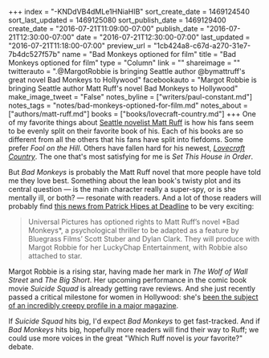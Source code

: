 +++
index = "-KNDdVB4dMLe1HNiaHIB"
sort_create_date = 1469124540
sort_last_updated = 1469125080
sort_publish_date = 1469129400
create_date = "2016-07-21T11:09:00-07:00"
publish_date = "2016-07-21T12:30:00-07:00"
date = "2016-07-21T12:30:00-07:00"
last_updated = "2016-07-21T11:18:00-07:00"
preview_url = "1cb424a8-c67d-a270-31e7-7b4dc527f57b"
name = "Bad Monkeys optioned for film"
title = "Bad Monkeys optioned for film"
type = "Column"
link = ""
shareimage = ""
twitterauto = ".@MargotRobbie is bringing Seattle author @bymattruff's great novel Bad Monkeys to Hollywood"
facebookauto = "Margot Robbie is bringing Seattle author Matt Ruff's novel Bad Monkeys to Hollywood"
make_image_tweet = "False"
notes_byline = ["writers/paul-constant.md"]
notes_tags = "notes/bad-monkeys-optioned-for-film.md"
notes_about = ["authors/matt-ruff.md"]
books = ["books/lovecraft-country.md"]
+++
One of my favorite things about [Seattle novelist Matt Ruff](http://www.seattlereviewofbooks.com/notes/2016/02/18/talking-with-matt-ruff-about-science-fictions-racist-past/) is how his fans seem to be evenly split on their favorite book of his. Each of his books are so different from all the others that his fans have split into fiefdoms. Some prefer *Fool on the Hill*. Others have fallen hard for his newest, [*Lovecraft Country*](http://www.seattlereviewofbooks.com/reviews/caught-after-dark-in-lovecraft-country/). The one that's most satisfying for me is *Set This House in Order*.

But *Bad Monkeys* is probably the Matt Ruff novel that more people have told me they love best. Something about the lean book's twisty plot and its central question — is the main character really a super-spy, or is she mentally ill, or both? — resonate with readers. And a lot of those readers will probably find [this news from Patrick Hipes at Deadline](http://deadline.com/2016/07/margot-robbie-bad-monkeys-movie-matt-ruff-novel-universal-1201789702/) to be very exciting:

<blockquote>Universal Pictures has optioned rights to Matt Ruff’s novel *Bad Monkeys*, a psychological thriller to be adapted as a feature by Bluegrass Films’ Scott Stuber and Dylan Clark. They will produce with Margot Robbie for her LuckyChap Entertainment, with Robbie also attached to star.</blockquote>

Margot Robbie is a rising star, having made her mark in *The Wolf of Wall Street* and *The Big Short*. Her upcoming performance in the comic book movie *Suicide Squad* is already getting rave reviews. And she just recently passed a critical milestone for women in Hollywood: she's [been the subject of an incredibly creepy profile in a major magazine](http://www.huffingtonpost.ca/2016/07/07/margot-robbie-vanity-fair_n_10858508.html). 

If *Suicide Squad* hits big, I'd expect *Bad Monkeys* to get fast-tracked. And if *Bad Monkeys* hits big, hopefully more readers will find their way to Ruff; we could use more voices in the great "Which Ruff novel is *your* favorite?" debate.